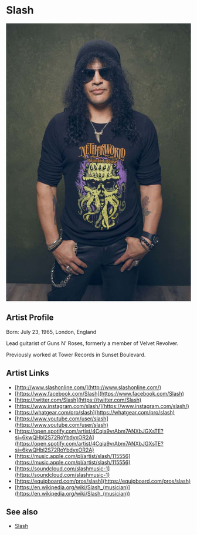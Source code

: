 # Slash

![](../../assets/artists/Slash.png)

## Artist Profile

Born: July 23, 1965, London, England

Lead guitarist of Guns N' Roses, formerly a member of Velvet Revolver.

Previously worked at Tower Records in Sunset Boulevard.

## Artist Links

- [http://www.slashonline.com/](http://www.slashonline.com/)
- [https://www.facebook.com/Slash](https://www.facebook.com/Slash)
- [https://twitter.com/Slash](https://twitter.com/Slash)
- [https://www.instagram.com/slash/](https://www.instagram.com/slash/)
- [https://whatgear.com/pro/slash](https://whatgear.com/pro/slash)
- [https://www.youtube.com/user/slash](https://www.youtube.com/user/slash)
- [https://open.spotify.com/artist/4Cqia9vrAbm7ANXbJGXsTE?si=6kwQHbl2S72RoYbdyxOR2A](https://open.spotify.com/artist/4Cqia9vrAbm7ANXbJGXsTE?si=6kwQHbl2S72RoYbdyxOR2A)
- [https://music.apple.com/pl/artist/slash/115556](https://music.apple.com/pl/artist/slash/115556)
- [https://soundcloud.com/slashmusic-1](https://soundcloud.com/slashmusic-1)
- [https://equipboard.com/pros/slash](https://equipboard.com/pros/slash)
- [https://en.wikipedia.org/wiki/Slash_(musician)](https://en.wikipedia.org/wiki/Slash_(musician))


## See also

- [Slash](Slash.md)
